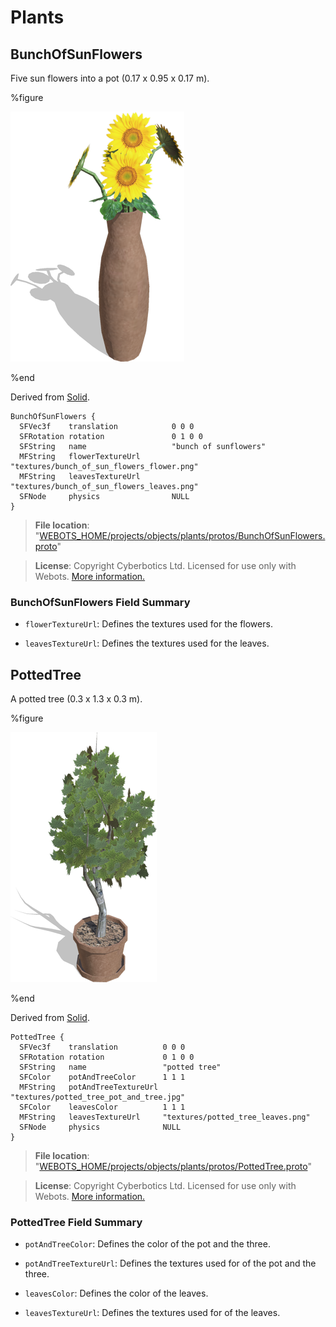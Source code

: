 # Plants

## BunchOfSunFlowers

Five sun flowers into a pot (0.17 x 0.95 x 0.17 m).

%figure

![BunchOfSunFlowers](images/objects/plants/BunchOfSunFlowers/model.thumbnail.png)

%end

Derived from [Solid](../reference/solid.md).

```
BunchOfSunFlowers {
  SFVec3f    translation            0 0 0
  SFRotation rotation               0 1 0 0
  SFString   name                   "bunch of sunflowers"
  MFString   flowerTextureUrl       "textures/bunch_of_sun_flowers_flower.png"
  MFString   leavesTextureUrl       "textures/bunch_of_sun_flowers_leaves.png"
  SFNode     physics                NULL
}
```

> **File location**: "[WEBOTS\_HOME/projects/objects/plants/protos/BunchOfSunFlowers.proto](https://github.com/cyberbotics/webots/tree/master/projects/objects/plants/protos/BunchOfSunFlowers.proto)"

> **License**: Copyright Cyberbotics Ltd. Licensed for use only with Webots.
[More information.](https://cyberbotics.com/webots_assets_license)

### BunchOfSunFlowers Field Summary

- `flowerTextureUrl`: Defines the textures used for the flowers.

- `leavesTextureUrl`: Defines the textures used for the leaves.

## PottedTree

A potted tree (0.3 x 1.3 x 0.3 m).

%figure

![PottedTree](images/objects/plants/PottedTree/model.thumbnail.png)

%end

Derived from [Solid](../reference/solid.md).

```
PottedTree {
  SFVec3f    translation          0 0 0
  SFRotation rotation             0 1 0 0
  SFString   name                 "potted tree"
  SFColor    potAndTreeColor      1 1 1
  MFString   potAndTreeTextureUrl "textures/potted_tree_pot_and_tree.jpg"
  SFColor    leavesColor          1 1 1
  MFString   leavesTextureUrl     "textures/potted_tree_leaves.png"
  SFNode     physics              NULL
}
```

> **File location**: "[WEBOTS\_HOME/projects/objects/plants/protos/PottedTree.proto](https://github.com/cyberbotics/webots/tree/master/projects/objects/plants/protos/PottedTree.proto)"

> **License**: Copyright Cyberbotics Ltd. Licensed for use only with Webots.
[More information.](https://cyberbotics.com/webots_assets_license)

### PottedTree Field Summary

- `potAndTreeColor`: Defines the color of the pot and the three.

- `potAndTreeTextureUrl`: Defines the textures used for of the pot and the three.

- `leavesColor`: Defines the color of the leaves.

- `leavesTextureUrl`: Defines the textures used for of the leaves.

